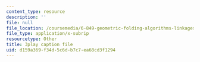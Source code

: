 ```yaml
---
content_type: resource
description: ''
file: null
file_location: /coursemedia/6-849-geometric-folding-algorithms-linkages-origami-polyhedra-fall-2012/d159a369f34d5c6db7c7ea68cd3f1294_wctRwpa6j4.vtt
file_type: application/x-subrip
resourcetype: Other
title: 3play caption file
uid: d159a369-f34d-5c6d-b7c7-ea68cd3f1294
---
```

